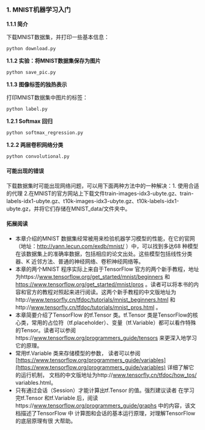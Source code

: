 ### 1. MNIST机器学习入门

**1.1.1 简介**

下载MNIST数据集，并打印一些基本信息：
```
python download.py
```

**1.1.2 实验：将MNIST数据集保存为图片**

```
python save_pic.py
```

**1.1.3 图像标签的独热表示**

打印MNIST数据集中图片的标签：
```
python label.py
```

**1.2.1 Softmax 回归**

```
python softmax_regression.py
```

**1.2.2 两层卷积网络分类**
```
python convolutional.py
```

#### 可能出现的错误

下载数据集时可能出现网络问题，可以用下面两种方法中的一种解决：1. 使用合适的代理 2.在MNIST的官方网站上下载文件train-images-idx3-ubyte.gz、train-labels-idx1-ubyte.gz、t10k-images-idx3-ubyte.gz、t10k-labels-idx1-ubyte.gz，并将它们存储在MNIST_data/文件夹中。


#### 拓展阅读

- 本章介绍的MNIST 数据集经常被用来检验机器学习模型的性能，在它的官网（地址：http://yann.lecun.com/exdb/mnist/ ）中，可以找到多达68 种模型在该数据集上的准确率数据，包括相应的论文出处。这些模型包括线性分类器、K 近邻方法、普通的神经网络、卷积神经网络等。
- 本章的两个MNIST 程序实际上来自于TensorFlow 官方的两个新手教程，地址为https://www.tensorflow.org/get_started/mnist/beginners 和 https://www.tensorflow.org/get_started/mnist/pros 。读者可以将本书的内容和官方的教程对照起来进行阅读。这两个新手教程的中文版地址为http://www.tensorfly.cn/tfdoc/tutorials/mnist_beginners.html 和http://www.tensorfly.cn/tfdoc/tutorials/mnist_pros.html 。
- 本章简要介绍了TensorFlow 的tf.Tensor 类。tf.Tensor 类是TensorFlow的核心类，常用的占位符（tf.placeholder）、变量（tf.Variable）都可以看作特殊的Tensor。读者可以参阅https://www.tensorflow.org/programmers_guide/tensors 来更深入地学习它的原理。
- 常用tf.Variable 类来存储模型的参数， 读者可以参阅[https://www.tensorflow.org/programmers_guide/variables](https://www.tensorflow.org/programmers_guide/variables) 详细了解它的运行机制， 文档的中文版地址为http://www.tensorfly.cn/tfdoc/how_tos/ variables.html。
- 只有通过会话（Session）才能计算出tf.Tensor 的值。强烈建议读者 在学习完tf.Tensor 和tf.Variable 后，阅读https://www.tensorflow.org/programmers_guide/graphs 中的内容，该文档描述了TensorFlow 中 计算图和会话的基本运行原理，对理解TensorFlow 的底层原理有很 大帮助。
